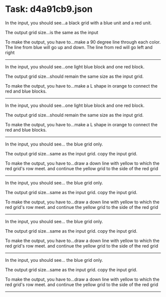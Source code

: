 # Task: d4a91cb9.json

In the input, you should see...a black grid with a blue unit and a red unit.

The output grid size...is the same as the input

To make the output, you have to...make a 90 degree line through each color. The line from blue will go up and down. The line from red will go left and right

---

In the input, you should see...one light blue block and one red block.

The output grid size...should remain the same size as the input grid.

To make the output, you have to...make a L shape in orange to connect the red and blue blocks.

---

In the input, you should see...one light blue block and one red block.

The output grid size...should remain the same size as the input grid.

To make the output, you have to...make a L shape in orange to connect the red and blue blocks.

---

In the input, you should see... the blue grid only.

The output grid size...same as the input grid. copy the input grid.

To make the output, you have to...draw a down line with yellow to which the red grid's row meet. and continue the yellow grid to the side of the red grid

---

In the input, you should see... the blue grid only.

The output grid size...same as the input grid. copy the input grid.

To make the output, you have to...draw a down line with yellow to which the red grid's row meet. and continue the yellow grid to the side of the red grid

---

In the input, you should see... the blue grid only.

The output grid size...same as the input grid. copy the input grid.

To make the output, you have to...draw a down line with yellow to which the red grid's row meet. and continue the yellow grid to the side of the red grid

---

In the input, you should see... the blue grid only.

The output grid size...same as the input grid. copy the input grid.

To make the output, you have to...draw a down line with yellow to which the red grid's row meet. and continue the yellow grid to the side of the red grid

---

